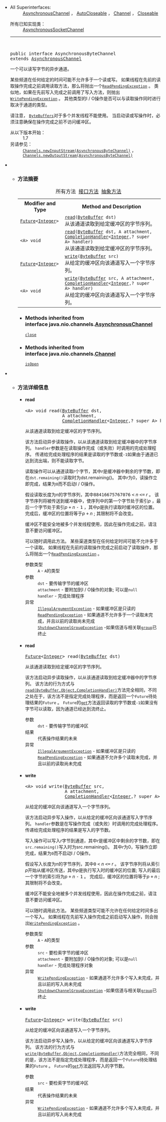 <div class="contentContainer"> 
   <div class="description"> 
    <ul class="blockList"> 
     <li class="blockList"> 
      <dl> 
       <dt>
         All Superinterfaces: 
       </dt> 
       <dd> 
        <span><a href="../../../java/nio/channels/AsynchronousChannel.html" title="java.nio.channels中的接口">AsynchronousChannel</a> ， <a href="../../../java/lang/AutoCloseable.html" title="java.lang中的接口">AutoCloseable</a> ， <a href="../../../java/nio/channels/Channel.html" title="java.nio.channels中的接口">Channel</a> ， <a href="../../../java/io/Closeable.html" title="java.io中的接口">Closeable</a></span> 
       </dd> 
      </dl> 
      <dl> 
       <dt>
        所有已知实现类：
       </dt> 
       <dd> 
        <span><a href="../../../java/nio/channels/AsynchronousSocketChannel.html" title="java.nio.channels中的类">AsynchronousSocketChannel</a></span> 
       </dd> 
      </dl> 
      <hr> <br> <pre>public interface <span class="typeNameLabel">AsynchronousByteChannel</span>
extends <a href="../../../java/nio/channels/AsynchronousChannel.html" title="interface in java.nio.channels">AsynchronousChannel</a></pre> 
      <div class="block"> 
       <span>一个可以读写字节的异步通道。</span> 
       <p> <span>某些频道在任何给定的时间可能不允许多于一个读或写。</span> <span>如果线程在先前的读取操作完成之前调用读取方法，那么将抛出一个<a href="../../../java/nio/channels/ReadPendingException.html" title="java.nio.channels中的类"><code>ReadPendingException</code></a> 。</span> <span>类似地，如果在先前写入完成之前调用了写入方法，则抛出<a href="../../../java/nio/channels/WritePendingException.html" title="java.nio.channels中的类"><code>WritePendingException</code></a> 。</span> <span>其他类型的I / O操作是否可以与读取操作同时进行取决于通道的类型。</span> </p> 
       <p> <span>请注意， <a href="../../../java/nio/ByteBuffer.html" title="java.nio中的类"><code>ByteBuffers</code></a>对于多个并发线程不能使用。</span> <span>当启动读或写操作时，必须注意确保在操作完成之前不访问缓冲区。</span> </p> 
      </div> 
      <dl> 
       <dt> 
        <span class="simpleTagLabel">从以下版本开始：</span> 
       </dt> 
       <dd>
         1.7 
       </dd> 
       <dt> 
        <span class="seeLabel">另请参见：</span> 
       </dt> 
       <dd> 
        <a href="../../../java/nio/channels/Channels.html#newInputStream-java.nio.channels.AsynchronousByteChannel-"><code>Channels.newInputStream(AsynchronousByteChannel)</code></a> ， 
        <a href="../../../java/nio/channels/Channels.html#newOutputStream-java.nio.channels.AsynchronousByteChannel-"><code>Channels.newOutputStream(AsynchronousByteChannel)</code></a> 
       </dd> 
      </dl> </li> 
    </ul> 
   </div> 
   <div class="summary"> 
    <ul class="blockList"> 
     <li class="blockList"> 
      <!-- ========== METHOD SUMMARY =========== --> 
      <ul class="blockList"> 
       <li class="blockList"><a name="method.summary"> 
         <!--   --> </a> <h3>方法摘要</h3> 
        <table class="memberSummary" border="0" cellpadding="3" cellspacing="0" summary="Method Summary table, listing methods, and an explanation"> 
         <caption> 
          <span id="t0" class="activeTableTab"><span>所有方法</span><span class="tabEnd">&nbsp;</span></span> 
          <span id="t2" class="tableTab"><span><a href="javascript:show(2);">接口方法</a></span><span class="tabEnd">&nbsp;</span></span> 
          <span id="t3" class="tableTab"><span><a href="javascript:show(4);">抽象方法</a></span><span class="tabEnd">&nbsp;</span></span> 
         </caption> 
         <tbody> 
          <tr> 
           <th class="colFirst" scope="col">Modifier and Type</th> 
           <th class="colLast" scope="col">Method and Description</th> 
          </tr> 
          <tr id="i0" class="altColor"> 
           <td class="colFirst"><code><a href="../../../java/util/concurrent/Future.html" title="interface in java.util.concurrent">Future</a>&lt;<a href="../../../java/lang/Integer.html" title="class in java.lang">Integer</a>&gt;</code></td> 
           <td class="colLast"><code><span class="memberNameLink"><a href="../../../java/nio/channels/AsynchronousByteChannel.html#read-java.nio.ByteBuffer-">read</a></span>(<a href="../../../java/nio/ByteBuffer.html" title="class in java.nio">ByteBuffer</a>&nbsp;dst)</code> 
            <div class="block">
              从该通道读取到给定缓冲区的字节序列。 
            </div> </td> 
          </tr> 
          <tr id="i1" class="rowColor"> 
           <td class="colFirst"><code>&lt;A&gt;&nbsp;void</code></td> 
           <td class="colLast"><code><span class="memberNameLink"><a href="../../../java/nio/channels/AsynchronousByteChannel.html#read-java.nio.ByteBuffer-A-java.nio.channels.CompletionHandler-">read</a></span>(<a href="../../../java/nio/ByteBuffer.html" title="class in java.nio">ByteBuffer</a>&nbsp;dst, A&nbsp;attachment, <a href="../../../java/nio/channels/CompletionHandler.html" title="interface in java.nio.channels">CompletionHandler</a>&lt;<a href="../../../java/lang/Integer.html" title="class in java.lang">Integer</a>,? super A&gt;&nbsp;handler)</code> 
            <div class="block">
              从该通道读取到给定缓冲区的字节序列。 
            </div> </td> 
          </tr> 
          <tr id="i2" class="altColor"> 
           <td class="colFirst"><code><a href="../../../java/util/concurrent/Future.html" title="interface in java.util.concurrent">Future</a>&lt;<a href="../../../java/lang/Integer.html" title="class in java.lang">Integer</a>&gt;</code></td> 
           <td class="colLast"><code><span class="memberNameLink"><a href="../../../java/nio/channels/AsynchronousByteChannel.html#write-java.nio.ByteBuffer-">write</a></span>(<a href="../../../java/nio/ByteBuffer.html" title="class in java.nio">ByteBuffer</a>&nbsp;src)</code> 
            <div class="block">
              从给定的缓冲区向该通道写入一个字节序列。 
            </div> </td> 
          </tr> 
          <tr id="i3" class="rowColor"> 
           <td class="colFirst"><code>&lt;A&gt;&nbsp;void</code></td> 
           <td class="colLast"><code><span class="memberNameLink"><a href="../../../java/nio/channels/AsynchronousByteChannel.html#write-java.nio.ByteBuffer-A-java.nio.channels.CompletionHandler-">write</a></span>(<a href="../../../java/nio/ByteBuffer.html" title="class in java.nio">ByteBuffer</a>&nbsp;src, A&nbsp;attachment, <a href="../../../java/nio/channels/CompletionHandler.html" title="interface in java.nio.channels">CompletionHandler</a>&lt;<a href="../../../java/lang/Integer.html" title="class in java.lang">Integer</a>,? super A&gt;&nbsp;handler)</code> 
            <div class="block">
              从给定的缓冲区向该通道写入一个字节序列。 
            </div> </td> 
          </tr> 
         </tbody> 
        </table> 
        <ul class="blockList"> 
         <li class="blockList"><a name="methods.inherited.from.class.java.nio.channels.AsynchronousChannel"> 
           <!--   --> </a> <h3>Methods inherited from interface&nbsp;java.nio.channels.<a href="../../../java/nio/channels/AsynchronousChannel.html" title="interface in java.nio.channels">AsynchronousChannel</a></h3> <code><a href="../../../java/nio/channels/AsynchronousChannel.html#close--">close</a></code></li> 
        </ul> 
        <ul class="blockList"> 
         <li class="blockList"><a name="methods.inherited.from.class.java.nio.channels.Channel"> 
           <!--   --> </a> <h3>Methods inherited from interface&nbsp;java.nio.channels.<a href="../../../java/nio/channels/Channel.html" title="interface in java.nio.channels">Channel</a></h3> <code><a href="../../../java/nio/channels/Channel.html#isOpen--">isOpen</a></code></li> 
        </ul> </li> 
      </ul> </li> 
    </ul> 
   </div> 
   <div class="details"> 
    <ul class="blockList"> 
     <li class="blockList"> 
      <!-- ============ METHOD DETAIL ========== --> 
      <ul class="blockList"> 
       <li class="blockList"><a name="method.detail"> 
         <!--   --> </a> <h3>方法详细信息</h3> <a name="read-java.nio.ByteBuffer-java.lang.Object-java.nio.channels.CompletionHandler-"> 
         <!--   --> </a><a name="read-java.nio.ByteBuffer-A-java.nio.channels.CompletionHandler-"> 
         <!--   --> </a> 
        <ul class="blockList"> 
         <li class="blockList"> <h4>read</h4> <pre>&lt;A&gt;&nbsp;void&nbsp;read(<a href="../../../java/nio/ByteBuffer.html" title="class in java.nio">ByteBuffer</a>&nbsp;dst,
              A&nbsp;attachment,
              <a href="../../../java/nio/channels/CompletionHandler.html" title="interface in java.nio.channels">CompletionHandler</a>&lt;<a href="../../../java/lang/Integer.html" title="class in java.lang">Integer</a>,? super A&gt;&nbsp;handler)</pre> 
          <div class="block"> 
           <span>从该通道读取到给定缓冲区的字节序列。</span> 
           <p> <span>该方法启动异步读取操作，以从该通道读取到给定缓冲器中的字节序列。</span> <span><code>handler</code>参数是在读取操作完成（或失败）时调用的完成处理程序。</span> <span>传递给完成处理程序的结果是读取的字节数或<code>-1</code>如果由于通道已达到流出端，则不能读取字节。</span> </p> 
           <p> <span>读取操作可以从通道读取<i>r</i>个字节，其中<i>r</i>是缓冲器中剩余的字节数，即在<code>dst.remaining()</code>读取时为dst.remaining()。</span> <span>其中<i>r</i>为0，读操作立即完成，结果为<code>0</code>而不启动I / O操作。</span> </p> 
           <p> <span>假设读取长度为<i>n</i>的字节序列，其中<tt>88416675767076</tt> <tt>&lt;</tt> <i>n</i> <tt>&lt;=</tt> <i>r</i> 。</span> <span>该字节序列将被传送到缓冲器中，使序列中的第一个字节处于索引<i>p</i> ，最后一个字节处于索引<i>p</i> <tt>+</tt> <i>n</i> <tt>-</tt> <tt>1</tt> ，其中<i>p</i>是执行读取时缓冲区的位置。</span> <span>完成后，缓冲区的位置将等于<i>p</i> <tt>+</tt> <i>n</i> ;</span> <span>其限制将不会改变。</span> </p> 
           <p> <span>缓冲区不能安全地被多个并发线程使用，因此在操作完成之前，请注意不要访问缓冲区。</span> </p> 
           <p> <span>可以随时调用此方法。</span> <span>某些渠道类型在任何给定时间可能不允许多于一个读取。</span> <span>如果线程在先前的读取操作完成之前启动了读取操作，那么将抛出一个<a href="../../../java/nio/channels/ReadPendingException.html" title="java.nio.channels中的类"><code>ReadPendingException</code></a> 。</span> </p> 
          </div> 
          <dl> 
           <dt> 
            <span class="paramLabel">参数类型</span> 
           </dt> 
           <dd> 
            <code>A</code> - 
            <code>A</code>的类型 
           </dd> 
           <dt> 
            <span class="paramLabel">参数</span> 
           </dt> 
           <dd> 
            <code>dst</code> - 要传输字节的缓冲区 
           </dd> 
           <dd> 
            <span><code>attachment</code> - 要附加到I / O操作的对象;</span> 
            <span>可以是<code>null</code></span> 
           </dd> 
           <dd> 
            <code>handler</code> - 完成处理程序 
           </dd> 
           <dt> 
            <span class="throwsLabel">异常</span> 
           </dt> 
           <dd> 
            <code><a href="../../../java/lang/IllegalArgumentException.html" title="class in java.lang">IllegalArgumentException</a></code> - 如果缓冲区是只读的 
           </dd> 
           <dd> 
            <code><a href="../../../java/nio/channels/ReadPendingException.html" title="class in java.nio.channels">ReadPendingException</a></code> - 如果通道不允许多于一个读取未完成，并且以前的读取尚未完成 
           </dd> 
           <dd> 
            <span><code><a href="../../../java/nio/channels/ShutdownChannelGroupException.html" title="class in java.nio.channels">ShutdownChannelGroupException</a></code> -如果信道与相关联<a href="../../../java/nio/channels/AsynchronousChannelGroup.html" title="java.nio.channels中的类"><code>group</code></a>已终止</span> 
           </dd> 
          </dl> </li> 
        </ul> <a name="read-java.nio.ByteBuffer-"> 
         <!--   --> </a> 
        <ul class="blockList"> 
         <li class="blockList"> <h4>read</h4> <pre><a href="../../../java/util/concurrent/Future.html" title="interface in java.util.concurrent">Future</a>&lt;<a href="../../../java/lang/Integer.html" title="class in java.lang">Integer</a>&gt;&nbsp;read(<a href="../../../java/nio/ByteBuffer.html" title="class in java.nio">ByteBuffer</a>&nbsp;dst)</pre> 
          <div class="block"> 
           <span>从该通道读取到给定缓冲区的字节序列。</span> 
           <p> <span>该方法启动异步读取操作，以从该通道读取到给定缓冲器中的字节序列。</span> <span>该方法的行为方式与<a href="../../../java/nio/channels/AsynchronousByteChannel.html#read-java.nio.ByteBuffer-A-java.nio.channels.CompletionHandler-"><code>read(ByteBuffer,Object,CompletionHandler)</code></a>方法完全相同，不同之处在于，该方法不是指定完成处理程序，而是返回一个<code>Future</code>待处理结果的<code>Future</code> 。</span> <span><code>Future</code>的<a href="../../../java/util/concurrent/Future.html#get--"><code>get</code></a>方法返回读取的字节数或<code>-1</code>如果没有字节可以读取，因为通道已经达到流终止。</span> </p> 
          </div> 
          <dl> 
           <dt> 
            <span class="paramLabel">参数</span> 
           </dt> 
           <dd> 
            <code>dst</code> - 要传输字节的缓冲区 
           </dd> 
           <dt> 
            <span class="returnLabel">结果</span> 
           </dt> 
           <dd>
             代表操作结果的未来 
           </dd> 
           <dt> 
            <span class="throwsLabel">异常</span> 
           </dt> 
           <dd> 
            <code><a href="../../../java/lang/IllegalArgumentException.html" title="class in java.lang">IllegalArgumentException</a></code> - 如果缓冲区是只读的 
           </dd> 
           <dd> 
            <code><a href="../../../java/nio/channels/ReadPendingException.html" title="class in java.nio.channels">ReadPendingException</a></code> - 如果通道不允许多个读取未完成，并且以前的读取尚未完成 
           </dd> 
          </dl> </li> 
        </ul> <a name="write-java.nio.ByteBuffer-java.lang.Object-java.nio.channels.CompletionHandler-"> 
         <!--   --> </a><a name="write-java.nio.ByteBuffer-A-java.nio.channels.CompletionHandler-"> 
         <!--   --> </a> 
        <ul class="blockList"> 
         <li class="blockList"> <h4>write</h4> <pre>&lt;A&gt;&nbsp;void&nbsp;write(<a href="../../../java/nio/ByteBuffer.html" title="class in java.nio">ByteBuffer</a>&nbsp;src,
               A&nbsp;attachment,
               <a href="../../../java/nio/channels/CompletionHandler.html" title="interface in java.nio.channels">CompletionHandler</a>&lt;<a href="../../../java/lang/Integer.html" title="class in java.lang">Integer</a>,? super A&gt;&nbsp;handler)</pre> 
          <div class="block"> 
           <span>从给定的缓冲区向该通道写入一个字节序列。</span> 
           <p> <span>该方法启动异步写入操作，以从给定的缓冲区向该通道写入字节序列。</span> <span><code>handler</code>参数是在写操作完成（或失败）时调用的完成处理程序。</span> <span>传递给完成处理程序的结果是写入的字节数。</span> </p> 
           <p> <span>写入操作可以写入<i>r</i>字节到通道，其中<i>r</i>是缓冲区中剩余的字节数，即在<code>src.remaining()</code>写入时为src.remaining()。</span> <span>其中<i>r</i>为0，写操作立即完成，结果为<code>0</code>而不启动I / O操作。</span> </p> 
           <p> <span>假设写入长度为<i>n</i>的字节序列，其中<tt>0</tt> <tt>&lt;</tt> <i>n</i> <tt>&lt;=</tt> <i>r</i> 。</span> <span>该字节序列将从索引<i>p</i>开始从缓冲区传送，其中<i>p</i>是执行写入时的缓冲区的位置;</span> <span>写入的最后一个字节的索引将为<i>p</i> <tt>+</tt> <i>n</i> <tt>-</tt> <tt>1</tt> 。</span> <span>完成后，缓冲区的位置将等于<i>p</i> <tt>+</tt> <i>n</i> ;</span> <span>其限制将不会改变。</span> </p> 
           <p> <span>缓冲区不能安全地被多个并发线程使用，因此在操作完成之前，请注意不要访问缓冲区。</span> </p> 
           <p> <span>可以随时调用此方法。</span> <span>某些频道类型可能不允许在任何给定时间多出一个写入。</span> <span>如果线程在先前写入操作完成之前启动写入操作，则会抛出<a href="../../../java/nio/channels/WritePendingException.html" title="java.nio.channels中的类"><code>WritePendingException</code></a> 。</span> </p> 
          </div> 
          <dl> 
           <dt> 
            <span class="paramLabel">参数类型</span> 
           </dt> 
           <dd> 
            <code>A</code> - 
            <code>A</code>的类型 
           </dd> 
           <dt> 
            <span class="paramLabel">参数</span> 
           </dt> 
           <dd> 
            <code>src</code> - 要检索字节的缓冲区 
           </dd> 
           <dd> 
            <span><code>attachment</code> - 要附加到I / O操作的对象;</span> 
            <span>可以是<code>null</code></span> 
           </dd> 
           <dd> 
            <code>handler</code> - 完成处理程序对象 
           </dd> 
           <dt> 
            <span class="throwsLabel">异常</span> 
           </dt> 
           <dd> 
            <code><a href="../../../java/nio/channels/WritePendingException.html" title="class in java.nio.channels">WritePendingException</a></code> - 如果通道不允许多个写入未完成，并且以前的写入尚未完成 
           </dd> 
           <dd> 
            <span><code><a href="../../../java/nio/channels/ShutdownChannelGroupException.html" title="class in java.nio.channels">ShutdownChannelGroupException</a></code> -如果信道与相关联<a href="../../../java/nio/channels/AsynchronousChannelGroup.html" title="java.nio.channels中的类"><code>group</code></a>已终止</span> 
           </dd> 
          </dl> </li> 
        </ul> <a name="write-java.nio.ByteBuffer-"> 
         <!--   --> </a> 
        <ul class="blockListLast"> 
         <li class="blockList"> <h4>write</h4> <pre><a href="../../../java/util/concurrent/Future.html" title="interface in java.util.concurrent">Future</a>&lt;<a href="../../../java/lang/Integer.html" title="class in java.lang">Integer</a>&gt;&nbsp;write(<a href="../../../java/nio/ByteBuffer.html" title="class in java.nio">ByteBuffer</a>&nbsp;src)</pre> 
          <div class="block"> 
           <span>从给定的缓冲区向该通道写入一个字节序列。</span> 
           <p> <span>该方法启动异步写入操作，以从给定的缓冲区向该通道写入字节序列。</span> <span>该方法的行为方式与<a href="../../../java/nio/channels/AsynchronousByteChannel.html#write-java.nio.ByteBuffer-A-java.nio.channels.CompletionHandler-"><code>write(ByteBuffer,Object,CompletionHandler)</code></a>方法完全相同，不同的是，该方法不是指定完成处理程序，而是返回一个<code>Future</code>待处理结果的<code>Future</code> 。</span> <span><code>Future</code>的<a href="../../../java/util/concurrent/Future.html#get--"><code>get</code></a>方法返回写入的字节数。</span> </p> 
          </div> 
          <dl> 
           <dt> 
            <span class="paramLabel">参数</span> 
           </dt> 
           <dd> 
            <code>src</code> - 要检索字节的缓冲区 
           </dd> 
           <dt> 
            <span class="returnLabel">结果</span> 
           </dt> 
           <dd>
             代表操作结果的未来 
           </dd> 
           <dt> 
            <span class="throwsLabel">异常</span> 
           </dt> 
           <dd> 
            <code><a href="../../../java/nio/channels/WritePendingException.html" title="class in java.nio.channels">WritePendingException</a></code> - 如果通道不允许多个写入未完成，并且以前的写入尚未完成 
           </dd> 
          </dl> </li> 
        </ul> </li> 
      </ul> </li> 
    </ul> 
   </div> 
  </div>